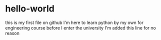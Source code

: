 # hello-world
this is my first file on github
I'm here to learn python by my own for engineering course before I enter the university 
I'm added this line for no reason
